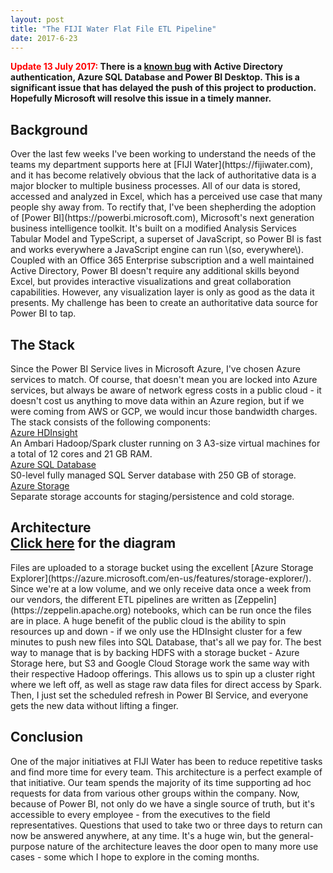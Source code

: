 ```yaml
---
layout: post
title: "The FIJI Water Flat File ETL Pipeline"
date: 2017-6-23
---
```

<strong><span style="color:red;">Update 13 July 2017: </span>There is a <a href="https://ideas.powerbi.com/forums/265200-power-bi-ideas/suggestions/10172688-sql-azure-connector-with-azure-ad-auth">known bug</a> with Active Directory authentication, Azure SQL Database and Power BI Desktop. This is a significant issue that has delayed the push of this project to production. Hopefully Microsoft will resolve this issue in a timely manner.</strong>
<h2 class="ui header">Background</h2>
Over the last few weeks I've been working to understand the needs of the teams my department supports here at [FIJI Water](https://fijiwater.com), and it has become relatively obvious that the lack of authoritative data is a major blocker to multiple business processes. All of our data is stored, accessed and analyzed in Excel, which has a perceived use case that many people shy away from. To rectify that, I've been shepherding the adoption of [Power BI](https://powerbi.microsoft.com), Microsoft's next generation business intelligence toolkit. It's built on a modified Analysis Services Tabular Model and TypeScript, a superset of JavaScript, so Power BI is fast and works everywhere a JavaScript engine can run \(so, everywhere\). Coupled with an Office 365 Enterprise subscription and a well maintained Active Directory, Power BI doesn't require any additional skills beyond Excel, but provides interactive visualizations and great collaboration capabilities. However, any visualization layer is only as good as the data it presents. My challenge has been to create an authoritative data source for Power BI to tap.
<h2 class="ui header">The Stack</h2>
Since the Power BI Service lives in Microsoft Azure, I've chosen Azure services to match. Of course, that doesn't mean you are locked into Azure services, but always be aware of network egress costs in a public cloud - it doesn't cost us anything to move data within an Azure region, but if we were coming from AWS or GCP, we would incur those bandwidth charges. The stack consists of the following components:
<div class="ui relaxed list">
  <div class="item">
    <div class="content">
      <a class="header" href="https://azure.microsoft.com/en-us/services/hdinsight/">Azure HDInsight</a>
      <div class="description">An Ambari Hadoop/Spark cluster running on 3 A3-size virtual machines for a total of 12 cores and 21 GB RAM.</div>
    </div>
  </div>
  <div class="item">
    <div class="content">
      <a class="header" href="https://azure.microsoft.com/en-us/services/sql-database/?v=16.50">Azure SQL Database</a>
      <div class="description">S0-level fully managed SQL Server database with 250 GB of storage.</div>
    </div>
  </div>
  <div class="item">
    <div class="content">
      <a class="header" href="https://azure.microsoft.com/en-us/services/storage/">Azure Storage</a>
      <div class="description">Separate storage accounts for staging/persistence and cold storage.</div>
    </div>
  </div>
</div>
<h2 class="ui header">Architecture
  <div class="sub header"><a href="/images/projects/etl/HDInsight Cluster.svg">Click here</a> for the diagram</div>
</h2>
Files are uploaded to a storage bucket using the excellent [Azure Storage Explorer](https://azure.microsoft.com/en-us/features/storage-explorer/). Since we're at a low volume, and we only receive data once a week from our vendors, the different ETL pipelines are written as [Zeppelin](https://zeppelin.apache.org) notebooks, which can be run once the files are in place. A huge benefit of the public cloud is the ability to spin resources up and down - if we only use the HDInsight cluster for a few minutes to push new files into SQL Database, that's all we pay for. The best way to manage that is by backing HDFS with a storage bucket - Azure Storage here, but S3 and Google Cloud Storage work the same way with their respective Hadoop offerings. This allows us to spin up a cluster right where we left off, as well as stage raw data files for direct access by Spark. Then, I just set the scheduled refresh in Power BI Service, and everyone gets the new data without lifting a finger.
<h2 class="ui header">Conclusion</h2>
One of the major initiatives at FIJI Water has been to reduce repetitive tasks and find more time for every team. This architecture is a perfect example of that initiative. Our team spends the majority of its time supporting ad hoc requests for data from various other groups within the company. Now, because of Power BI, not only do we have a single source of truth, but it's accessible to every employee - from the executives to the field representatives. Questions that used to take two or three days to return can now be answered anywhere, at any time. It's a huge win, but the general-purpose nature of the architecture leaves the door open to many more use cases - some which I hope to explore in the coming months.

